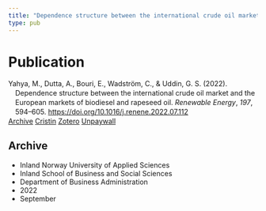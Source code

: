 ```yaml
---
title: "Dependence structure between the international crude oil market and the European markets of biodiesel and rapeseed oil"
type: pub
---
```

<h1>Publication</h1>
<article id="csl-bib-container-6JRAV534" class="csl-bib-container">
  <div class="csl-bib-body" style="line-height: 1.35; padding-left: 1em; text-indent:-1em;">
  <div class="csl-entry">Yahya, M., Dutta, A., Bouri, E., Wadstr&#xF6;m, C., &amp; Uddin, G. S. (2022). Dependence structure between the international crude oil market and the European markets of biodiesel and rapeseed oil. <i>Renewable Energy</i>, <i>197</i>, 594&#x2013;605. <a href="https://doi.org/10.1016/j.renene.2022.07.112">https://doi.org/10.1016/j.renene.2022.07.112</a></div>
</div>
  <div class="csl-bib-buttons">
    <a href="#taxonomy-article-6JRAV534" class="csl-bib-button">Archive</a>
    <a href="https://app.cristin.no/results/show.jsf?id=2050225" alt="Cristin URL" class="csl-bib-button">Cristin</a>
    <a href="http://zotero.org/groups/5022929/items/6JRAV534" alt="Zotero URL" class="csl-bib-button">Zotero</a>
    <a href="https://doi.org/10.1016/j.renene.2022.07.112" class="csl-bib-button">Unpaywall</a>
  </div>
  <div id="csl-bib-meta-container-6JRAV534"></div>
</article>
<div id="csl-bib-meta-6JRAV534" class="csl-bib-meta">
  <article id="taxonomy-article-6JRAV534" class="taxonomy-article">
    <h1>Archive</h1>
    <ul>
      <li>Inland Norway University of Applied Sciences</li>
      <li>Inland School of Business and Social Sciences</li>
      <li>Department of Business Administration</li>
      <li>2022</li>
      <li>September</li>
    </ul>
  </article>
</div>
